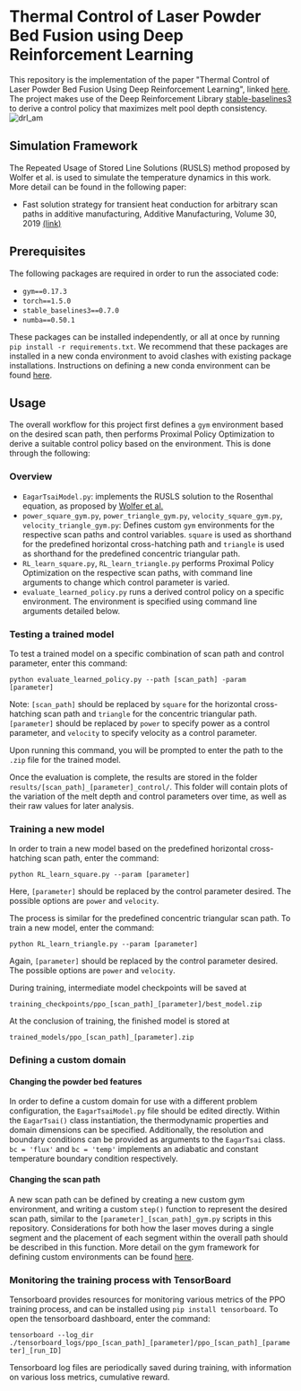 # Thermal Control of Laser Powder Bed Fusion using Deep Reinforcement Learning


This repository is the implementation of the paper "Thermal Control of Laser Powder Bed Fusion Using Deep Reinforcement Learning", linked [here](https://www.sciencedirect.com/science/article/pii/S2214860421001986). The project makes use of the Deep Reinforcement Library [stable-baselines3](https://github.com/DLR-RM/stable-baselines3) to derive a control policy that maximizes melt pool depth consistency.
![drl_am](https://user-images.githubusercontent.com/45725578/122481556-e3491f00-cf9c-11eb-89c4-f8014b72b9a1.gif)

## Simulation Framework
The Repeated Usage of Stored Line Solutions (RUSLS) method proposed by Wolfer et al. is used to simulate the temperature dynamics in this work. More detail can be found in the following paper:

* Fast solution strategy for transient heat conduction for arbitrary scan paths in additive manufacturing, Additive Manufacturing, Volume 30, 2019 [(link)](https://www.sciencedirect.com/science/article/pii/S2214860419303446)


## Prerequisites 
The following packages are required in order to run the associated code:

* ```gym==0.17.3```
* ```torch==1.5.0```
* ```stable_baselines3==0.7.0```
* ```numba==0.50.1```


These packages can be installed independently, or all at once by running ```pip install -r requirements.txt```. We recommend that these packages are installed in a new conda environment to avoid clashes with existing package installations. Instructions on defining a new conda environment can be found [here](https://conda.io/projects/conda/en/latest/user-guide/tasks/manage-environments.html).

## Usage
The overall workflow for this project first defines a ```gym``` environment based on the desired scan path, then performs Proximal Policy Optimization to derive a suitable control policy based on the environment. This is done through the following:

### Overview
* ```EagarTsaiModel.py```: implements the RUSLS solution to the Rosenthal equation, as proposed by [Wolfer et al.](https://www.sciencedirect.com/science/article/pii/S2214860419303446)
* ```power_square_gym.py```, ```power_triangle_gym.py```, ```velocity_square_gym.py```, ```velocity_triangle_gym.py```: Defines custom ```gym``` environments for the respective scan paths and control variables. ```square``` is used as shorthand for the predefined horizontal cross-hatching path and ```triangle``` is used as shorthand for the predefined concentric triangular path. 
* ```RL_learn_square.py```, ```RL_learn_triangle.py``` performs Proximal Policy Optimization on the respective scan paths, with command line arguments to change which control parameter is varied.  
* ```evaluate_learned_policy.py``` runs a derived control policy on a specific environment. The environment is specified using command line arguments detailed below.  


### Testing a trained model

To test a trained model on a specific combination of scan path and control parameter, enter this command:

```python evaluate_learned_policy.py --path [scan_path] -param [parameter]``` 

 Note: ```[scan_path]```  should be replaced by ```square``` for the horizontal cross-hatching scan path and ```triangle``` for the concentric triangular path. ```[parameter]``` should be replaced by ```power``` to specify power as a control parameter, and ```velocity``` to specify velocity as a control parameter.
  
  Upon running this command, you will be prompted to enter the path to the ```.zip``` file for the trained model. 


Once the evaluation is complete, the results are stored in the folder ```results/[scan_path]_[parameter]_control/```. This folder will contain plots of the variation of the melt depth and control parameters over time, as well as their raw values for later analysis. 

### Training a new model
In order to train a new model based on the predefined horizontal cross-hatching scan path, enter the command:


```python RL_learn_square.py --param [parameter]```


Here, ```[parameter]``` should be replaced by the control parameter desired. The possible options are ```power``` and ```velocity```.


The process is similar for the predefined concentric triangular scan path. To train a new model, enter the command:


```python RL_learn_triangle.py --param [parameter]```

Again, ```[parameter]``` should be replaced by the control parameter desired. The possible options are ```power``` and ```velocity```.

During training, intermediate model checkpoints will be saved at

```training_checkpoints/ppo_[scan_path]_[parameter]/best_model.zip```
 
 
 
 At the conclusion of training, the finished model is stored at 
 
 ```trained_models/ppo_[scan_path]_[parameter].zip```
 
 






### Defining a custom domain
#### Changing the powder bed features
In order to define a custom domain for use with a different problem configuration, the ```EagarTsaiModel.py``` file should be edited directly. Within the ```EagarTsai()``` class instantiation, the thermodynamic properties and domain dimensions can be specified. Additionally, the resolution and boundary conditions can be provided as arguments to the ```EagarTsai``` class. ```bc = 'flux'``` and ```bc = 'temp'``` implements an adiabatic and constant temperature boundary condition respectively. 

#### Changing the scan path

A new scan path can be defined by creating a new custom gym environment, and writing a custom ```step()``` function to represent the desired scan path, similar to the  ```[parameter]_[scan_path]_gym.py``` scripts in this repository. Considerations for both how the laser moves during a single segment and the placement of each segment within the overall path should be described in this function. More detail on the gym framework for defining custom environments can be found [here](https://stable-baselines.readthedocs.io/en/master/guide/custom_env.html).


### Monitoring the training process with TensorBoard
Tensorboard provides resources for monitoring various metrics of the PPO training process, and can be installed using ```pip install tensorboard```. To open the tensorboard dashboard, enter the command:

```tensorboard --log_dir ./tensorboard_logs/ppo_[scan_path]_[parameter]/ppo_[scan_path]_[parameter]_[run_ID]```

Tensorboard log files are periodically saved during training, with information on various loss metrics, cumulative reward.
